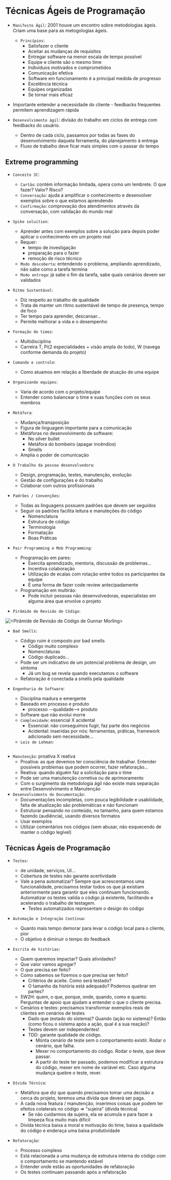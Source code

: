 # Técnicas Ágeis de Programação

- `Manifesto Ágil`: 2001 houve um encontro sobre metodologias ágeis. Criam uma base para as metogologias ágeis.
  - `Princípios`:
    - Satisfazer o cliente
    - Aceitar as mudanças de requisitos
    - Entregar software na menor escala de tempo possível
    - Equipe e cliente são o mesmo time
    - Indivíduos motivados e comprometidos
    - Comunicação efetiva
    - Software em funcionamento é a principal medida de progresso
    - Excelência técnica
    - Equipes organizadas 
    - Se tornar mais eficaz

- Importante entender a necessidade do cliente - feedbacks frequentes permitem aprendizagem rápida
- `Desenvolvimento ágil`: divisão do trabalho em ciclos de entrega com feedbacks do usuário. 
  - Dentro de cada ciclo, passamos por todas as fases do desenvolvimento daquela ferramenta, do planejamento à entrega
  - Fluxo de trabalho deve ficar mais simples com o passar do tempo

## Extreme programming

- `Conceito 3C`:
  - `Cartão`: contém informação limitada, opera como um lembrete. O que fazer? Valor? Risco?
  - `Conversação`: ajuda a amplificar o conhecimento e desenvolver exemplos sobre o que estamos aprendendo
  - `Confirmação`: comprovação dos atendimentos através da conversação, com validação do mundo real

- `Spike soluition`:
  - Aprender antes com exemplos sobre a solução para depois poder aplicar o conhecimento em um projeto real
  - Requer:
    - tempo de investigação
    - preparação para o fazer
    - remoção de risco técnico
  - `Modo descoberta`: entendendo o problema, ampliando aprendizado, não sabe como a tarefa termina
  - `Modo entrega`: já sabe o fim da tarefa, sabe quais cenários devem ser validados

- `Ritmo Sustentável`:
  - Diz respeito ao trabalho de qualidade
  - Trata de manter um ritmo sustentável de tempo de presença, tempo de foco
  - Ter tempo para aprender, descansar...
  - Permite melhorar a vida e o desempenho

- `Formação de times`:
  - Multidisciplina
  - Carreira T, Pi(2 especialidades + visão ampla do todo), W (navega conforme demanda do projeto)

- `Comando e controle`:
  - Como atuamos em relação a liberdade de atuação de uma equipe

- `Organizando equipes`:
  - Varia de acordo com o projeto/equipe
  - Entender como balancear o time e suas funções com os seus membros

- `Metáfora`:
  - Mudança/transposição
  - Figura de linguagem importante para a comunicação
  - Metáforas no desenvolvimento de software:
    - No silver bullet
    - Metáfora do bombeiro (apagar incêndios)
    - Smells
  - Amplia o poder de comunicação
  
- `O Trabalho da pessoa desenvolvedora`:
  - Design, programação, testes, manutenção, evolução
  - Gestão de configurações e do trabalho
  - Colaborar com outros profissionais

- `Padrões / Convenções`:
  - Todas as linguagens possuem padrões que devem ser seguidos
  - Seguir os padrões facilita leitura e manuteções do código
    - Nomenclatura
    - Estrutura de código
    - Terminologia
    - Formatação
    - Boas Práticas

- `Pair Programming e Mob Programming`:
  - Programação em pares:
    - Exercita aprendizado, mentoria, discussão de problemas...
    - Incentiva colaboração
    - Utilização de ecalas com rotação entre todos os participantes da equipe
    - É uma forma de fazer code review antecipadamente
  - Programação em multirão:
    - Pode incluir pessoas não desenvolvedoras, especialistas em alguma área que envolve o projeto

- `Pirâmide de Revisão de Código`:

![<Pirâmide de Revisão de Código de Gunnar Morling>](<piramide-revisao-codigos.jpeg>)

- `Bad Smells`:
  - Código ruim é composto por bad smells
    - Código muito complexo
    - Nomenclaturas
    - Código duplicado...
  - Pode ser um indicativo de um potencial problema de design, um sintoma
    - Já um bug se revela quando executamos o software
  - Refatoração é conectada a smells pela qualidade

- `Engenharia de Software`:
  - Disciplina madura e emergente
  - Baseado em processo e produto
    - processo --qualidade--> produto
  - Software que não evolui morre
  - `Complexidade`: essencial X acidental
    - Essencial: não conseguimos fugir, faz parte dos negócios
    - Acidental: inseridas por nós: ferramentas, práticas, framework adicionado sem necessidade...
  - `Leis de Lehman`: 

![<Tabela de Leis de Lehman>](<leis-de-lehman.jpg>)

  - `Manutenção`: proativa X reativa
    - Proativa: as que devemos ter consciência de trabalhar. Entender possíveis problemas que podem ocorrer, fazer refatoração...
    - Reativa: quando alguém faz a solicitação para o time
    - Pode ser uma manutenção corretiva ou de aprimoramento
    - Com o surgimento da metodologia ágil não existe mais separação entre Desenvolvimento e Manutenção
  - `Desenvolvimento de Documentação`:
    - Documentações incompletas, com pouca legibilidade e usabilidade, falta de atualização são problemáticas e não funcionam
    - Estruturar pensando no conteúdo, no tamanho, para quem estamos fazendo (audiência), usando diversos formatos
    - Usar exemplos
    - Utilizar comentários nos códigos (sem abusar, não esquecendo de manter o código legível)

## Técnicas Ágeis de Programação

- `Testes`:
  - de unidade, serviços, UI...
  - Cobertura de testes não garante acertividade
  - Vale a pena automatizar? Sempre que acrescentamos uma funcionalidade, precisamos testar todos os que já existiam anteriormente para garantir que eles continuam funcionando. Automatizar os testes valida o código já existente, facilitando e acelerando o trabalho de testagem.
    - Testes automatizados representam o design do código

- `Automação e Integração Contínua`:
  - Quanto mais tempo demorar para levar o código local para o cliente, pior
  - O objetivo é diminuir o tempo do feedback

- `Escrita de histórias`:
  - Quem queremos impactar? Quais atividades?
  - Que valor vamos agregar?
  - O que precisa ser feito?
  - Como sabemos se fizemos o que precisa ser feito?
    - Critérios de aceite. Como será testado?
    - O tamanho da história está adequado? Podemos quebrar em partes?
  - 5W2H: quem, o que, porque, onde, quando, como e quanto. Perguntas de apoio que ajudam a entender o que o cliente precisa.
  - Cenários e testes: precisamos transformar exemplos reais de clientes em cenários de testes
    - Dado que (estado do sistema)? Quando (ação no sistema)? Então (como ficou o sistema após a ação, qual é a sua reação)?
    - Testes devem ser independentes!
    - TDD: garante qualidade de código.
      - Monta cenário de teste sem o comportamento existir. Rodar o cenário, que falha.
      - Mexer no comportamento do código. Rodar o teste, que deve passar.
      - A partir do teste ter passado, podemos modificar a estrutura do código, mexer em nome de variável etc. Caso alguma mudança quebre o teste, rever.

- `Dívida Técnica`:
  - Metáfora que diz que quando precisamos tomar uma decisão a cerca do projeto, teremos uma dívida que deverá ser paga.
  - A cada nova featura / manutenção, inserimos coisas que podem ter efeitos colaterais no código => "sujeira" (dívida técnica)
    - Se não cuidarmos da sujeira, ela se acumula e para fazer a limpeza fica muito mais difícil
  - Dívida técnica baixa a moral e motivação do time, baixa a qualidade do código e enderaça uma baixa produtividade

- `Refatoração`:
  - Processo complexo
  - Está relacionada a uma mudança de estrutura interna do código com o comportamento se mantendo estável
  - Entender onde estão as oportunidades de refatoração
  - Os testes continuam passando após a refatoração
